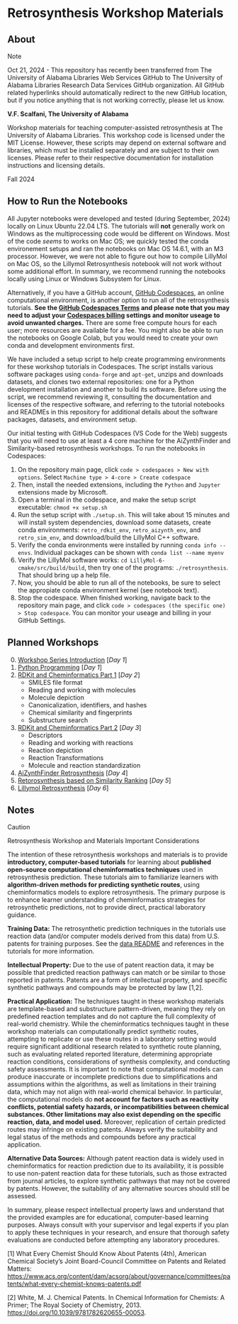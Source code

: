 # Retrosynthesis Workshop Materials

## About

> [!NOTE]
> 
> Oct 21, 2024 - This repository has recently been transferred from The University of Alabama Libraries Web Services GitHub to The University of Alabama Libraries Research Data Services GitHub organization.
> All GitHub related hyperlinks should automatically redirect to the new GitHub location, but if you notice anything that is not working correctly, please let us know.

**V.F. Scalfani, The University of Alabama**

Workshop materials for teaching computer-assisted retrosynthesis at The University of Alabama Libraries. This workshop code is licensed under the MIT License. However, these scripts may depend on external software and libraries, which must be installed separately and are subject to their own licenses. Please refer to their respective documentation for installation instructions and licensing details.

Fall 2024

## How to Run the Notebooks

All Jupyter notebooks were developed and tested (during September, 2024) locally on Linux Ubuntu 22.04 LTS. The tutorials will **not** generally work on Windows as the multiprocessing code would be different on Windows. Most of the code *seems* to works on Mac OS; we quickly tested the conda environement setups and ran the notebooks on Mac OS 14.6.1, with an M3 processor. However, we were not able to figure out how to compile LillyMol on Mac OS, so the Lillymol Retrosynthesis notebook will not work without some additional effort. In summary, we recommend running the notebooks locally using Linux or Windows Subsystem for Linux.

Alternatively, if you have a GitHub account, [GitHub Codespaces](https://docs.github.com/en/codespaces), an online computational environment, is another option to run all of the retrosynthesis tutorials. **See the [GitHub Codespaces Terms](https://docs.github.com/en/site-policy/github-terms/github-terms-for-additional-products-and-features#codespaces) and please note that you may need to adjust your [Codespaces billing](https://docs.github.com/en/billing/managing-billing-for-github-codespaces/about-billing-for-github-codespaces) settings and monitor useage to avoid unwanted charges.** There are some free compute hours for each user; more resources are available for a fee. You might also be able to run the notebooks on Google Colab, but you would need to create your own conda and development environments first.

We have included a setup script to help create programming environments for these workshop tutorials in Codespaces. The script installs various software packages using `conda-forge` and `apt-get`, unzips and downloads datasets, and clones two external repositories: one for a Python development installation and another to build its software. Before using the script, we recommend reviewing it, consulting the documentation and licenses of the respective software, and referring to the tutorial notebooks and READMEs in this repository for additional details about the software packages, datasets, and environment setup.

Our initial testing with GitHub Codespaces (VS Code for the Web) suggests that you will need to use at least a 4 core machine for the AiZynthFinder and Similarity-based retrosynthesis workshops. To run the notebooks in Codespaces:

1. On the repository main page, click `code > codespaces > New with options`. Select `Machine type > 4-core > Create codespace`
2. Then, install the needed extensions, including the `Python` and `Jupyter` extensions made by Microsoft.
3. Open a terminal in the codespace, and make the setup script executable: `chmod +x setup.sh`
4. Run the setup script with `./setup.sh`. This will take about 15 minutes and will install system dependencies, download some datasets, create conda environments: `retro_rdkit_env`, `retro_aizynth_env`, and `retro_sim_env`, and download/build the LillyMol C++ software.
5. Verify the conda environments were installed by running `conda info --envs`. Individual packages can be shown with `conda list --name myenv`
6. Verify the LillyMol software works: `cd LillyMol-6-cmake/src/build/build`, then try one of the programs: `./retrosynthesis`. That should bring up a help file.
7. Now, you should be able to run all of the notebooks, be sure to select the appropiate conda environment kernel (see notebook text).
8. Stop the codespace. When finished working, navigate back to the repository main page, and click `code > codespaces (the specific one) > Stop codespace`. You can monitor your useage and billing in your GitHub Settings.

## Planned Workshops

0. [Workshop Series Introduction](https://github.com/ualibweb/retrosynthesis/blob/main/00_Introduction/workshop_intro.ipynb) [*Day 1*]
1. [Python Programming](https://github.com/ualibweb/retrosynthesis/blob/main/01_Python/python_intro.ipynb) [*Day 1*]
2. [RDKit and Cheminformatics Part 1](https://github.com/ualibweb/retrosynthesis/blob/main/02-03_RDKit_Cheminformatics/rdkit_intro_part_one.ipynb) [*Day 2*]
    - SMILES file format
    - Reading and working with molecules
    - Molecule depiction
    - Canonicalization, identifiers, and hashes
    - Chemical similarity and fingerprints
    - Substructure search
3. [RDKit and Cheminformatics Part 2](https://github.com/ualibweb/retrosynthesis/blob/main/02-03_RDKit_Cheminformatics/rdkit_intro_part_two.ipynb) [*Day 3*]
    - Descriptors
    - Reading and working with reactions
    - Reaction depiction
    - Reaction Transformations
    - Molecule and reaction standardization
4. [AiZynthFinder Retrosynthesis](https://github.com/ualibweb/retrosynthesis/blob/main/04_AiZynthFinder/aizynthfinder_rxn_prediction.ipynb) [*Day 4*]
5. [Retorosynthesis based on Similarity Ranking](https://github.com/ualibweb/retrosynthesis/blob/main/05_Similarity_Based/similarity_based_rxn_prediction.ipynb) [*Day 5*]
6. [Lillymol Retrosynthesis](https://github.com/ualibweb/retrosynthesis/blob/main/06_LillyMol/lillymol_rxn_prediction.ipynb) [*Day 6*]

## Notes

> [!CAUTION]
> Retrosynthesis Workshop and Materials Important Considerations

The intention of these retrosynthesis workshops and materials is to provide **introductory, computer-based tutorials** for learning about **published open-source computational cheminformatics techniques** used in retrosynthesis prediction. These tutorials aim to familiarize learners with **algorithm-driven methods for predicting synthetic routes**, using cheminformatics models to explore retrosynthesis. The primary purpose is to enhance learner understanding of cheminformatics strategies for retrosynthetic predictions, not to provide direct, practical laboratory guidance.

**Training Data:** The retrosynthetic prediction techniques in the tutorials use reaction data (and/or computer models derived from this data) from U.S. patents for training purposes. See the [data README](https://github.com/UA-Libraries-Research-Data-Services/retrosynthesis/blob/main/X_Data/AA_README_data) and references in the tutorials for more information.

**Intellectual Property:** Due to the use of patent reaction data, it may be possible that predicted reaction pathways can match or be similar to those reported in patents. Patents are a form of intellectual property, and specific synthetic pathways and compounds may be protected by law [1,2].

**Practical Application:** The techniques taught in these workshop materials are template-based and substructure pattern-driven, meaning they rely on predefined reaction templates and do not capture the full complexity of real-world chemistry. While the cheminformatics techniques taught in these workshop materials can computationally predict synthetic routes, attempting to replicate or use these routes in a laboratory setting would require significant additional research related to synthetic route planning, such as evaluating related reported literature, determining appropriate reaction conditions, considerations of synthesis complexity, and conducting safety assessments. It is important to note that computational models can produce inaccurate or incomplete predictions due to simplifications and assumptions within the algorithms, as well as limitations in their training data, which may not align with real-world chemical behavior. In particular, the computational models do **not account for factors such as reactivity conflicts, potential safety hazards, or incompatibilities between chemical substances. Other limitations may also exist depending on the specific reaction, data, and model used.** Moreover, replication of certain predicted routes may infringe on existing patents. Always verify the suitability and legal status of the methods and compounds before any practical application.

**Alternative Data Sources:** Although patent reaction data is widely used in cheminformatics for reaction prediction due to its availability, it is possible to use non-patent reaction data for these tutorials, such as those extracted from journal articles, to explore synthetic pathways that may not be covered by patents. However, the suitability of any alternative sources should still be assessed.

In summary, please respect intellectual property laws and understand that the provided examples are for educational, computer-based learning purposes. Always consult with your supervisor and legal experts if you plan to apply these techniques in your research, and ensure that thorough safety evaluations are conducted before attempting any laboratory procedures.

[1] What Every Chemist Should Know About Patents (4th), American Chemical Society’s Joint Board-Council Committee on Patents and Related Matters: https://www.acs.org/content/dam/acsorg/about/governance/committees/patents/what-every-chemist-knows-patents.pdf

[2] White, M. J. Chemical Patents. In Chemical Information for Chemists: A Primer; The Royal Society of Chemistry, 2013. https://doi.org/10.1039/9781782620655-00053.



